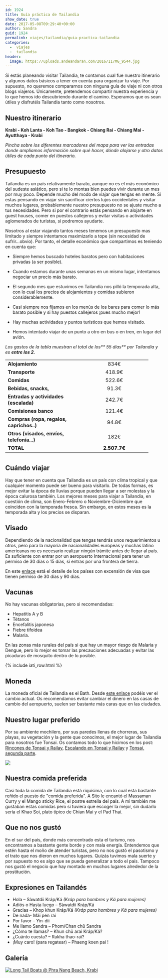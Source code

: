 ```yaml
---
id: 1924
title: Guía práctica de Tailandia
show_date: true
date: 2017-05-08T09:29:40+00:00
author: Sandra
guid: 1924
permalink: viajes/tailandia/guia-practica-tailandia
categories:
  -  viajes
  -  tailandia
header:
  image: https://uploads.andeandaran.com/2016/11/MG_9544.jpg
---
```

Si estás planeando visitar Tailandia, te contamos cual fue nuestro itinerario y algunos datos básicos a tener en cuenta para organizar tu viaje. Por supuesto, no queremos compararnos con ninguna guía de viaje ni con otros blogs viajeros. Únicamente, pretendemos compartir nuestra experiencia y lo que hemos ido descubriendo durante el camino. Esperamos que os sean útiles y disfrutéis Tailandia tanto como nosotros.

<!--more-->

## Nuestro itinerario

**Krabi - Koh Lanta - Koh Tao - Bangkok - Chiang Rai - Chiang Mai - Ayutthaya - Krabi**

_Pincha sobre los diferentes marcadores del mapa para ver las entradas donde ampliamos información sobre qué hacer, dónde alojarse y otro datos útiles de cada punto del itinerario._

<div id="map_ol3js_3" class="map" >
  <div id="map_ol3js_3_popup" class="ol-popup" >
    <a href="#" id="map_ol3js_3_popup-closer" class="ol-popup-closer"></a>    
    <div id="map_ol3js_3_popup-content">
    </div>
  </div>
</div>

## Presupuesto

Tailandia es un país relativamente barato, aunque no es el más económico del sudeste asiático, pero si te lo montas bien puedes vivir durante un mes por muy poco. Depende mucho del modo de viajar que tengas en mente. Si estas pensando en viajar sin sacrificar ciertos lujos occidentales y visitar muchos lugares, probablemente nuestro presupuesto no se ajuste mucho a tus necesidades. Pero si por el contrario estás pensando en alojarte en guest houses, comer en puestos callejeros y evitar visitas o actividades aglomerados de turistas, sí podremos ayudarte.

Nosotros al estar viajando tantos meses tenemos un presupuesto mas limitado y siempre intentamos maximizarlo a tope (sin necesidad de sufrir...obvio). Por tanto, el detalle económico que compartimos es teniendo en cuenta que:


*  Siempre hemos buscado hoteles baratos pero con habitaciones privadas (a ser posible).

*  Cuando estamos durante unas semanas en un mismo lugar, intentamos negociar un precio más barato.

*  El segundo mes que estuvimos en Tailandia nos pilló la temporada alta, con lo cual los precios de alojamientos y comidas subieron considerablemente.

*  Casi siempre nos fijamos en los menús de los bares para comer lo más barato posible y si hay puestos callejeros ¡pues mucho mejor!

* Hay muchas actividades y puntos turísticos que hemos visitado.

*  Hemos intentado viajar de un punto a otro en bus o en tren, en lugar del avión.


_Los gastos de la tabla muestran el total de los** 55 días** por Tailandia y es **entre los 2.**_

<table style="height: 303px; width: 633px;">
  <tr style="height: 23px;">
    <td style="width: 223.632px; height: 23px;">
      <strong>Alojamiento</strong>
    </td>    
    <td style="width: 202.368px; height: 23px; text-align: center;">
      834€
    </td>
  </tr>  
  <tr style="height: 24px;">
    <td style="width: 223.632px; height: 24px;">
      <strong>Transporte</strong>
    </td>    
    <td style="width: 202.368px; height: 24px; text-align: center;">
      418.9€
    </td>
  </tr>  
  <tr style="height: 24.7986px;">
    <td style="width: 223.632px; height: 24.7986px;">
      <strong>Comidas</strong>
    </td>    
    <td style="width: 202.368px; height: 24.7986px; text-align: center;">
      522.6€
    </td>
  </tr>
  
  <tr style="height: 24px;">
    <td style="width: 223.632px; height: 24px;">
      <strong>Bebidas, snacks,</strong>
    </td>    
    <td style="width: 202.368px; height: 24px; text-align: center;">
      91.3€
    </td>
  </tr>  
  <tr style="height: 24px;">
    <td style="width: 223.632px; height: 24px;">
      <strong>Entradas y actividades (escalada)</strong>
    </td>    
    <td style="width: 202.368px; height: 24px; text-align: center;">
      242.7€
    </td>
  </tr>  
  <tr style="height: 24px;">
    <td style="width: 223.632px; height: 24px;">
      <strong>Comisiones banco</strong>
    </td>    
    <td style="width: 202.368px; height: 24px; text-align: center;">
      121.4€
    </td>
  </tr>  
  <tr style="height: 24px;">
    <td style="width: 223.632px; height: 24px;">
      <strong>Compras (ropa, regalos, caprichos..)</strong>    </td>    
    <td style="width: 202.368px; height: 24px; text-align: center;">
      94.8€
    </td>
  </tr>  
  <tr style="height: 24px;">
    <td style="width: 223.632px; height: 24px;">
      <strong>Otros (visados, envíos, telefonía...)</strong>    </td>    
    <td style="width: 202.368px; height: 24px; text-align: center;">
      182€
    </td>
  </tr>  
  <tr style="height: 24px;">
    <td style="width: 223.632px; height: 24px;">
      <span style="background-color: #ffffff; color: #000000;"><strong>TOTAL</strong></span>
    </td>    
    <td style="width: 202.368px; height: 24px; text-align: center;">
      <span style="background-color: #ffffff; color: #000000;"><strong>2.507.7€</strong></span>
    </td>
  </tr>
</table>

## Cuándo viajar

Hay que tener en cuenta que Tailandia es un país con clima tropical y que cualquier momento puede ser bueno para visitarlo. De todas formas, es mejor evitar la época de lluvias porque pueden llegar a ser molestas y la época calurosa también. Los mejores meses para viajar a Tailandia, en cuestión de clima, son Enero-Febrero o Noviembre-Diciembre que coinciden con la temporada fresca. Sin embargo, en estos meses es la temporada alta y los precios se disparan.

## Visado

Dependiendo de la nacionalidad que tengas tendrás unos requerimientos u otros, pero para la mayoría de nacionalidades europeas y muchas latino americanas no es necesario realizar ningún trámite antes de llegar al país. Es suficiente con entrar por un aeropuerto Internacional para tener un permiso de 30 días o 15 días, si entras por una frontera de tierra.

En este [enlace](http://thailatinamerica.net/mexico/index.php/visas/quien-necesita-visa) está el detalle de los países con excensión de visa que tienen permiso de 30 días y 90 días.

## Vacunas

No hay vacunas obligatorias, pero si recomendadas:

  * Hepatitis A y B
  * Tétanos
  * Encefalitis japonesa
  * Fiebre tifoidea
  * Malaria.

En las zonas más rurales del país si que hay un mayor riesgo de Malaria y Dengue, pero lo mejor es tomar las precauciones adecuadas y evitar las picaduras de mosquito dentro de lo posible.

<!-- Start shortcoder -->

{% include iati_row.html %}


<!-- End shortcoder v4.0.3-->

## Moneda

La moneda oficial de Tailandia es el Bath. Desde [este enlace](http://www.xe.com/es/currencyconverter/convert/?Amount=1&From=EUR&To=THB) podéis ver el cambio actual. Os recomendamos evitar cambiar el dinero en las casas de cambio del aeropuerto, suelen ser bastante más caras que en las ciudades.

## Nuestro lugar preferido

Por su ambiente mochilero, por sus paredes llenas de chorreras, sus playas, su vegetación y la gente que conocimos, el mejor lugar de Tailandia para nosotros fue Tonsai. Os contamos todo lo que hicimos en los post: [Rincones de Tonsai y Railay](http://www.andeandaran.com/2016/11/17/descubriendo-rincones-de-tonsai-railay/), [Escalando en Tonsai y Railay](http://www.andeandaran.com/2016/11/13/escalando-tonsai-railay/) y [Tonsai, segunda parte](http://www.andeandaran.com/2017/03/19/tonsai-segunda-parte/).

[<img class="alignnone size-large wp-image-1710" src="https://uploads.andeandaran.com/2017/03/tonsai2-8284-1024x768.jpg?resize=810%2C608" />](https://uploads.andeandaran.com/2017/03/tonsai2-8284.jpg)

## Nuestra comida preferida

Casi toda la comida de Tailandia está riquísima, con lo cual esta bastante reñido el puesto de "comida preferida". A Sito le encantó el Massaman Curry y el Mango sticky Rice, el postre estrella del país. A mi también me gustaban estas comidas pero si tuviera que escoger la mejor, sin dudarlo sería el Khao Soi, plato típico de Chian Mai y el Pad Thai.

## Que no nos gustó

En el sur del país, donde más concentrado esta el turismo, nos encontramos a bastante gente borde y con mala energía. Entendemos que estén hasta el moño de atender turistas, pero no nos gustó el pasotismo y el trato que nos dieron en muchos lugares. Quizás tuvimos mala suerte y por supuesto no es algo que se pueda generalizar a todo el país. Tampoco nos gustó el negocio que hay montado en muchos lugares alrededor de la prostitución.

## Expresiones en Tailandés

  * Hola – Sàwatdii Kráp/Ká _(Kráp para hombres y Ká para mujeres)_
  * Adiós o Hasta luego – Sàwatdii Kráp/Ká
  * Gracias – Khop khun Kráp/Ká _(Kráp para hombres y Ká para mujeres)_
  * De nada- Mâi pen rai
  * Por favor – Yin-dii
  * Me llamo Sandra – Phom/Chan chû Sandra
  * ¿Cómo te llamas? –  Khun chû arai Kráp/Ká?
  * ¿Cuánto cuesta? – Rakha thao-raï?
  * ¡Muy caro! (para regatear) – Phaeng koen pai !

## Galería

<a href='https://www.flickr.com/photos/sitoo/albums/72157660756105178' title='Tailandia by Sitoo, on Flickr'><img src='https://live.staticflickr.com/5733/30889920831_1c6daf818e_c.jpg' alt='Long Tail Boats @ Phra Nang Beach, Krabi' /></a>